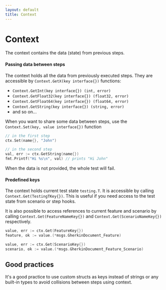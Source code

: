 ```yaml
---
layout: default
title: Context
---
```


# Context

The context contains the data (state) from previous steps.

#### Passing data between steps

The context holds all the data from previously executed steps. They are accessible by `Context.GetX(key interface{})` functions:

* `Context.GetInt(key interface{}) (int, error)`
* `Context.GetFloat32(key interface{}) (float32, error)`
* `Context.GetFloat64(key interface{}) (float64, error)`
* `Context.GetString(key interface{}) (string, error)`
* and so on...

When you want to share some data between steps, use the `Context.Set(key, value interface{})` function

```go
// in the first step
ctx.Set(name{}, "John")

// in the second step
val, err := ctx.GetString(name{})
fmt.Printf("Hi %s\n", val) // prints "Hi John"
```

When the data is not provided, the whole test will fail.

#### Predefined keys

The context holds current test state `testing.T`. It is accessible by calling `Context.Get(TestingTKey{})`. This is useful if you need access to the test state from scenario or step hooks.

It is also possible to access references to current feature and scenario by calling `Context.Get(FeatureNameKey{})` and `Context.Get(ScenarioNameKey{})` respectively.

```go
value, err := ctx.Get(FeatureKey{})
feature, ok := value.(*msgs.GherkinDocument_Feature)
```

```go
value, err := ctx.Get(ScenarioKey{})
scenario, ok := value.(*msgs.GherkinDocument_Feature_Scenario)
```

## Good practices

It's a good practice to use custom structs as keys instead of strings or any built-in types to avoid collisions between steps using context.
